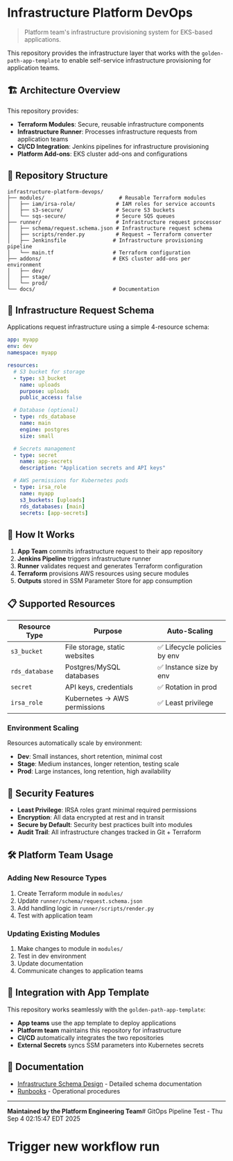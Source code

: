 # Infrastructure Platform DevOps

> Platform team's infrastructure provisioning system for EKS-based applications.

This repository provides the infrastructure layer that works with the `golden-path-app-template` to enable self-service infrastructure provisioning for application teams.

## 🏗️ Architecture Overview

This repository provides:

- **Terraform Modules**: Secure, reusable infrastructure components
- **Infrastructure Runner**: Processes infrastructure requests from application teams
- **CI/CD Integration**: Jenkins pipelines for infrastructure provisioning
- **Platform Add-ons**: EKS cluster add-ons and configurations

## 📂 Repository Structure

```
infrastructure-platform-devops/
├── modules/                        # Reusable Terraform modules
│   ├── iam/irsa-role/             # IAM roles for service accounts
│   ├── s3-secure/                 # Secure S3 buckets
│   └── sqs-secure/                # Secure SQS queues
├── runner/                        # Infrastructure request processor
│   ├── schema/request.schema.json # Infrastructure request schema
│   ├── scripts/render.py          # Request → Terraform converter
│   ├── Jenkinsfile               # Infrastructure provisioning pipeline
│   └── main.tf                   # Terraform configuration
├── addons/                       # EKS cluster add-ons per environment
│   ├── dev/
│   ├── stage/
│   └── prod/
└── docs/                         # Documentation
```

## 🚀 Infrastructure Request Schema

Applications request infrastructure using a simple 4-resource schema:

```yaml
app: myapp
env: dev
namespace: myapp

resources:
  # S3 bucket for storage
  - type: s3_bucket
    name: uploads
    purpose: uploads
    public_access: false

  # Database (optional)
  - type: rds_database
    name: main
    engine: postgres
    size: small

  # Secrets management
  - type: secret
    name: app-secrets
    description: "Application secrets and API keys"

  # AWS permissions for Kubernetes pods
  - type: irsa_role
    name: myapp
    s3_buckets: [uploads]
    rds_databases: [main]
    secrets: [app-secrets]
```

## 🔧 How It Works

1. **App Team** commits infrastructure request to their app repository
2. **Jenkins Pipeline** triggers infrastructure runner 
3. **Runner** validates request and generates Terraform configuration
4. **Terraform** provisions AWS resources using secure modules
5. **Outputs** stored in SSM Parameter Store for app consumption

## 📋 Supported Resources

| Resource Type | Purpose | Auto-Scaling |
|---------------|---------|--------------|
| `s3_bucket` | File storage, static websites | ✅ Lifecycle policies by env |
| `rds_database` | Postgres/MySQL databases | ✅ Instance size by env |
| `secret` | API keys, credentials | ✅ Rotation in prod |
| `irsa_role` | Kubernetes → AWS permissions | ✅ Least privilege |

### Environment Scaling

Resources automatically scale by environment:

- **Dev**: Small instances, short retention, minimal cost
- **Stage**: Medium instances, longer retention, testing scale
- **Prod**: Large instances, long retention, high availability

## 🔐 Security Features

- **Least Privilege**: IRSA roles grant minimal required permissions
- **Encryption**: All data encrypted at rest and in transit
- **Secure by Default**: Security best practices built into modules
- **Audit Trail**: All infrastructure changes tracked in Git + Terraform

## 🛠️ Platform Team Usage

### Adding New Resource Types

1. Create Terraform module in `modules/`
2. Update `runner/schema/request.schema.json`
3. Add handling logic in `runner/scripts/render.py`
4. Test with application team

### Updating Existing Modules

1. Make changes to module in `modules/`
2. Test in dev environment
3. Update documentation
4. Communicate changes to application teams

## 🤝 Integration with App Template

This repository works seamlessly with the `golden-path-app-template`:

- **App teams** use the app template to deploy applications
- **Platform team** maintains this repository for infrastructure
- **CI/CD** automatically integrates the two repositories
- **External Secrets** syncs SSM parameters into Kubernetes secrets

## 📖 Documentation

- [Infrastructure Schema Design](docs/infrastructure-schema-design.md) - Detailed schema documentation
- [Runbooks](docs/runbooks/) - Operational procedures

---

**Maintained by the Platform Engineering Team**# GitOps Pipeline Test - Thu Sep  4 02:15:47 EDT 2025
# Trigger new workflow run

